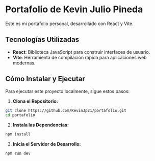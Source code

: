 # Portafolio de Kevin Julio Pineda

Este es mi portafolio personal, desarrollado con React y Vite.

## Tecnologías Utilizadas

- **React**: Biblioteca JavaScript para construir interfaces de usuario.
- **Vite**: Herramienta de compilación rápida para aplicaciones web modernas.

## Cómo Instalar y Ejecutar

Para ejecutar este proyecto localmente, sigue estos pasos:

1. **Clona el Repositorio:**
```bash
git clone https://github.com/KevinJp21/portafolio.git
cd portafolio
```
2. **Instala las Dependencias:** 
```bash
npm install
```
3. **Inicia el Servidor de Desarrollo:**
```bash
npm run dev
